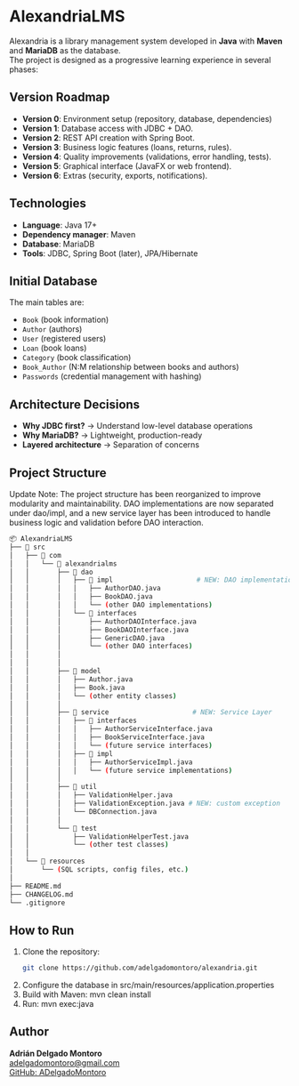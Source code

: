 # AlexandriaLMS

Alexandria is a library management system developed in **Java** with **Maven** and **MariaDB** as the database.  
The project is designed as a progressive learning experience in several phases:

## Version Roadmap
- **Version 0**: Environment setup (repository, database, dependencies) 
- **Version 1**: Database access with JDBC + DAO.
- **Version 2**: REST API creation with Spring Boot.  
- **Version 3**: Business logic features (loans, returns, rules).  
- **Version 4**: Quality improvements (validations, error handling, tests).  
- **Version 5**: Graphical interface (JavaFX or web frontend).  
- **Version 6**: Extras (security, exports, notifications).  

## Technologies
- **Language**: Java 17+  
- **Dependency manager**: Maven  
- **Database**: MariaDB  
- **Tools**: JDBC, Spring Boot (later), JPA/Hibernate  

## Initial Database
The main tables are:  
- `Book` (book information)  
- `Author` (authors)  
- `User` (registered users)  
- `Loan` (book loans)  
- `Category` (book classification)  
- `Book_Author` (N:M relationship between books and authors)  
- `Passwords` (credential management with hashing)  

## Architecture Decisions
- **Why JDBC first?** → Understand low-level database operations
- **Why MariaDB?** → Lightweight, production-ready
- **Layered architecture** → Separation of concerns

## Project Structure

Update Note:
The project structure has been reorganized to improve modularity and maintainability.
DAO implementations are now separated under dao/impl, and a new service layer has been introduced to handle business logic and validation before DAO interaction.

```bash
📦 AlexandriaLMS
├── 📂 src
│   ├── 📂 com
│   │   └── 📂 alexandrialms
│   │       ├── 📂 dao
│   │       │   ├── 📂 impl                     # NEW: DAO implementations
│   │       │   │   ├── AuthorDAO.java
│   │       │   │   ├── BookDAO.java
│   │       │   │   └── (other DAO implementations)
│   │       │   └── 📂 interfaces
│   │       │       ├── AuthorDAOInterface.java
│   │       │       ├── BookDAOInterface.java
│   │       │       ├── GenericDAO.java
│   │       │       └── (other DAO interfaces)
│   │       │    
│   │       │
│   │       ├── 📂 model
│   │       │   ├── Author.java
│   │       │   ├── Book.java
│   │       │   └── (other entity classes)
│   │       │
│   │       ├── 📂 service                     # NEW: Service Layer
│   │       │   ├── 📂 interfaces
│   │       │   │   ├── AuthorServiceInterface.java
│   │       │   │   ├── BookServiceInterface.java
│   │       │   │   └── (future service interfaces)
│   │       │   ├── 📂 impl
│   │       │   │   ├── AuthorServiceImpl.java
│   │       │   │   └── (future service implementations)
│   │       │
│   │       ├── 📂 util
│   │       │   ├── ValidationHelper.java
│   │       │   ├── ValidationException.java # NEW: custom exception
│   │       │   └── DBConnection.java    
│   │       │
│   │       └── 📂 test
│   │           ├── ValidationHelperTest.java
│   │           └── (other test classes)
│   │
│   └── 📂 resources
│       └── (SQL scripts, config files, etc.)
│
├── README.md
├── CHANGELOG.md
└── .gitignore
```

## How to Run
1. Clone the repository:
   ```bash
   git clone https://github.com/adelgadomontoro/alexandria.git
2. Configure the database in src/main/resources/application.properties
3. Build with Maven: mvn clean install
4. Run: mvn exec:java

## Author

**Adrián Delgado Montoro**  
[adelgadomontoro@gmail.com](mailto:adelgadomontoro@gmail.com)  
[GitHub: ADelgadoMontoro](https://github.com/ADelgadoMontoro)
